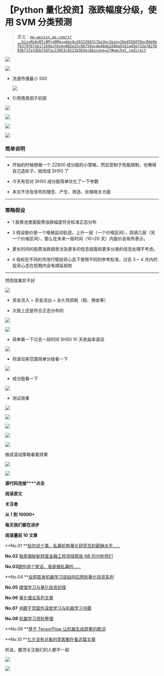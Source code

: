 # 【Python 量化投资】涨跌幅度分级，使用 SVM 分类预测

> 原文：[`mp.weixin.qq.com/s?__biz=MzAxNTc0Mjg0Mg==&mid=2653284317&idx=1&sn=2be4558df8ac04e8ef6379f87ab17269&chksm=802e25c8b759acde46de2d4ba9161ad5e733e782f693b71fa7dbb73dfac23053c9221b363ec8&scene=27#wechat_redirect`](http://mp.weixin.qq.com/s?__biz=MzAxNTc0Mjg0Mg==&mid=2653284317&idx=1&sn=2be4558df8ac04e8ef6379f87ab17269&chksm=802e25c8b759acde46de2d4ba9161ad5e733e782f693b71fa7dbb73dfac23053c9221b363ec8&scene=27#wechat_redirect)

![](img/cb3bd660442e6bc134fbecf2477c43d1.png)

![](img/74d5c08007486e1186350419d8c02fe6.png)

*   流通市值最小 500

    ![](img/44993578ca3459fed7dbe37a46db8cf3.png)

*   引用情景因子初探

![](img/1399a465cb7c67fa95c48b98c14378a6.png)

![](img/75748ce0ff2006f9779bfc8e822756c0.png)

![](img/2d8f5ddba5e0e6a5a5393f0fce1d43b0.png)

![](img/5d25230fcc742748c190c2a3824aeba3.png)

### 简单说明

* * *

*   开始的时候想做一个 ZZ800 成分股的小策略，然后受制于性能限制，也懒得自己造轮子，就改成 SH50 了

*   今天有空对 SH50 成分股简单优化了一下参数

*   本文不涉及信号的理念、产生、筛选、处理相关方面

* * *

### 策略假设

*   1 股票池里面股票涨跌幅度符合标准正态分布

*   3 假设股价是一个电梯运动轨迹，上升一层（一个价格区间），回调几层（另一个价格区间），那么在未来一段时间（10~20 天）内股价会有所表示。

*   更长时间的股票涨跌趋势涉及更多的信息层面和更多分类的信息处理不考虑。

*   4 指标在不同的市场行情投资心态下使用不同的参考标准，过去 3 ~ 4 月内的投资心态在短期内会有顺延趋势

* * *

然而效果并不好

![](img/4e8ea77f14f7d292149e58bf8f6baca3.png)

*   资金流入 = 资金流出 + 永久性损耗（税、佣金等）

*   大致上还是符合正态分布的

![](img/3bca8001f40dc0819fda4c05f0e5d73e.png)

![](img/14bb1e941cd278d4f4305099d75d140f.png)

*   简单看一下过去一段时间 SH50 10 天收益率波动

![](img/2b067fa16dc58096838ca95ce842ee61.png) 

*   将波动率范围简单分级看一下

![](img/6c625961b5126060e27506fee4bc3603.png)

*   成分股看一下

![](img/2e074eb124f23520a53a93f6cf4d97c5.png) 

*   测试效果

![](img/171377cfef138abac1e7987529100571.png)

![](img/7a4cfeacc3d5a9cc81a6033d6feca7ec.png)

![](img/880886027bbe671ae781333312b2e1a5.png)

![](img/04b5b8bd9ee14ad7f4acbab16c5c9e24.png)

![](img/9ec3c53c135b807fdde61c9019cddeda.png)

做成滚动策略看看效果

![](img/f1f0a9031407333c6c82a1411ece7cdd.png)

![](img/923ab135c4227a9c93c684901d56a95c.png)

**源代码连接****点击**

**阅读原文**

**关注者**

**从 1 到 10000+**

**每天我们都在进步**

**阅读量前 10 文章**

**No.01 **[给你说个事，私募机构量化研究员的薪酬水平……](http://mp.weixin.qq.com/s?__biz=MzAxNTc0Mjg0Mg==&mid=2653284109&idx=1&sn=00908f6ab13f3cd3e5214706316ac84e&chksm=802e2518b759ac0e516e5cc6e9b5f62dd22853203ba8298f5f681139a9cc0a45c1cdfa9c421e&scene=21#wechat_redirect)

**No.02** [独家揭秘新财富金融工程领域那些 NB 的分析师们](http://mp.weixin.qq.com/s?__biz=MzAxNTc0Mjg0Mg==&mid=2653284026&idx=1&sn=ed8bb9ceca543eaa620c284ad4e374ce&chksm=802e24afb759adb99e6cee24f26e063fb7f43855349b8142d06b4c766fee16f1df5676a0dd74&scene=21#wechat_redirect)

**No.03**[跟你讲个笑话，我是做私募的……](http://mp.weixin.qq.com/s?__biz=MzAxNTc0Mjg0Mg==&mid=2653283777&idx=1&sn=252e295b1a788da1aaadf39c2ef959ee&scene=21#wechat_redirect)

**No.04 **[全网首发机器学习该如何应用到量化投资系列](http://mp.weixin.qq.com/s?__biz=MzAxNTc0Mjg0Mg==&mid=2653283935&idx=1&sn=56e84e986f278403d8840387c615a2a7&chksm=802e244ab759ad5c43720a7960567d215970877250ca72534016bf53a021c73f83665068639d&scene=21#wechat_redirect)

**No.05** [增强学习与量化投资初探](http://mp.weixin.qq.com/s?__biz=MzAxNTc0Mjg0Mg==&mid=2653283440&idx=1&sn=e5dc6e12f7b28b5ede13bd582b59b73c&scene=21#wechat_redirect)

**No.06** [量化缠论系列文章](http://mp.weixin.qq.com/s?__biz=MzAxNTc0Mjg0Mg==&mid=2653283801&idx=1&sn=0a05bb0247535a118183be2b917c56b4&scene=21#wechat_redirect)

**No.07** [书籍干货国外深度学习与机器学习书籍](http://mp.weixin.qq.com/s?__biz=MzAxNTc0Mjg0Mg==&mid=2653283143&idx=1&sn=2316c1a067239aa007196cc8cb2e6c5b&scene=21#wechat_redirect)

**No.08** [机器学习资料整理](http://mp.weixin.qq.com/s?__biz=MzAxNTc0Mjg0Mg==&mid=2653282920&idx=1&sn=6faa96116c590c75d92569351f987e52&scene=21#wechat_redirect)

**No.09 **[基于 TensorFlow 让机器生成周董的歌词](http://mp.weixin.qq.com/s?__biz=MzAxNTc0Mjg0Mg==&mid=2653284269&idx=1&sn=4355bf8736fd140f8c10bef2fd32755c&chksm=802e25b8b759acaee2f1f031ad49e41f4e194ad9b966dd079bfec8fa7b9d3731e10d21f0ef4f&scene=21#wechat_redirect)

**No.10 **[七夕没有对象的宽客都在看这篇文章](http://mp.weixin.qq.com/s?__biz=MzAxNTc0Mjg0Mg==&mid=2653283478&idx=1&sn=aa061849c61ee84eedda3ac9d0c74ec5&scene=21#wechat_redirect)

听说，置顶关注我们的人都不一般

![](img/74c285b465d1c5684165b6d5f0ebcd06.png)

**![](img/40429cd849aaf6f87544f9c00f4f92ad.png)**